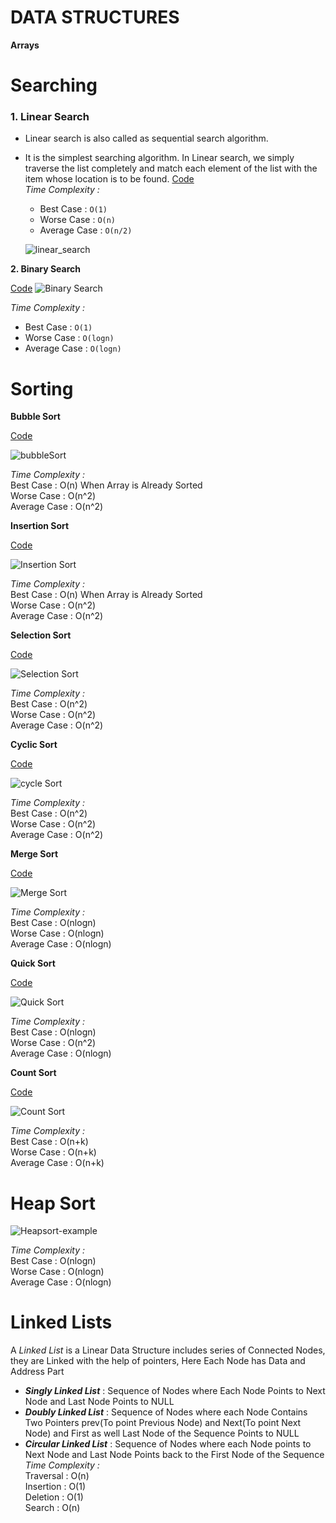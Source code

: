 # **DATA STRUCTURES**

**Arrays** <br />

# Searching <br />

### 1. Linear Search
* Linear search is also called as sequential search algorithm. 
* It is the simplest searching algorithm. In Linear search, we simply traverse the list completely and match each element of the list with the item whose location is to be found.
[Code](https://github.com/DeepakKumar-1/DSA-In-JAVA/blob/dbf6761db8ac24bfba67ae73f83e3cd252a11dc8/Linear%20Search)<br>
*Time Complexity :*  <br />
   * Best Case :  `O(1)`   <br />
   * Worse Case : `O(n)`    <br />
   * Average Case : `O(n/2)`  <br />
  
  ![linear_search](https://user-images.githubusercontent.com/85002425/147288581-35cae12a-c960-4209-99a3-09b23872600e.gif)

    

**2. Binary Search** 

[Code](https://github.com/DeepakKumar-1/DSA-In-JAVA/blob/main/Binary%20Search) 
![Binary Search](https://user-images.githubusercontent.com/85002425/147320726-232ac7c2-1874-448f-a806-f918bd8a607d.gif)

*Time Complexity :*  <br />
   * Best Case :  `O(1)`  <br />
   * Worse Case : `O(logn)`   <br />
   * Average Case : `O(logn)`    <br />

# Sorting

**Bubble Sort**

[Code](https://github.com/DeepakKumar-1/DSA-In-JAVA/blob/main/Bubble%20Sort)

![bubbleSort](https://user-images.githubusercontent.com/85002425/147344877-0ba535fb-7099-47c1-8059-42a3f3343dc0.gif)

*Time Complexity :*  <br />
    Best Case :  O(n)    When Array is Already Sorted   <br />
    Worse Case : O(n^2)    <br />
    Average Case : O(n^2)  <br />

**Insertion Sort**

[Code](https://github.com/DeepakKumar-1/DSA-In-JAVA/blob/main/Insertion%20Sort)

![Insertion Sort](https://user-images.githubusercontent.com/85002425/147346011-17b0ea20-bab7-4fc2-880d-bf62df263a69.gif)

*Time Complexity :*  <br />
    Best Case :  O(n)    When Array is Already Sorted   <br />
    Worse Case : O(n^2)    <br />
    Average Case : O(n^2)  <br />
    
**Selection Sort**

[Code](https://github.com/DeepakKumar-1/DSA-In-JAVA/blob/main/Selection%20Sort)

![Selection Sort](https://user-images.githubusercontent.com/85002425/147348185-0210098a-7cce-473d-9c88-ce1e1cb0acd6.gif)

*Time Complexity :*  <br />
    Best Case :  O(n^2)  <br />
    Worse Case : O(n^2)    <br />
    Average Case : O(n^2)  <br />    
    
**Cyclic Sort**

[Code](https://github.com/DeepakKumar-1/DSA-In-JAVA/blob/main/Cyclic%20Sort)

![cycle Sort](https://user-images.githubusercontent.com/85002425/147348970-dd41a2f6-f5fd-4c77-8546-9ee8c558e4df.jpg)

*Time Complexity :*  <br />
    Best Case :  O(n^2)  <br />
    Worse Case : O(n^2)    <br />
    Average Case : O(n^2)  <br />        
    
**Merge Sort**

[Code](https://github.com/DeepakKumar-1/DSA-In-JAVA/blob/main/Merge%20Sort)

![Merge Sort](https://user-images.githubusercontent.com/85002425/147349715-16f292c4-603c-43cc-982a-aaaf8f3a1f61.gif)

*Time Complexity :*  <br />
    Best Case :  O(nlogn)  <br />
    Worse Case : O(nlogn)    <br />
    Average Case : O(nlogn)  <br />  
    
**Quick Sort**

[Code](https://github.com/DeepakKumar-1/DSA-In-JAVA/blob/main/Quick%20Sort)

![Quick Sort](https://user-images.githubusercontent.com/85002425/147349707-21fd9cf3-80df-4e67-b4b5-611c8f9d6e17.gif)

*Time Complexity :*  <br />
    Best Case :  O(nlogn)  <br />
    Worse Case : O(n^2)    <br />
    Average Case : O(nlogn)  <br />  
    
**Count Sort**

[Code](https://github.com/DeepakKumar-1/DSA-In-JAVA/blob/main/Count%20Sort)

![Count Sort](https://user-images.githubusercontent.com/85002425/147350923-dd4017ae-2d1f-49e6-af19-a284d25f4fb9.gif)

*Time Complexity :*  <br />
    Best Case :  O(n+k)  <br />
    Worse Case : O(n+k)    <br />
    Average Case : O(n+k)  <br />    

# Heap Sort

![Heapsort-example](https://user-images.githubusercontent.com/85002425/147473589-4b1a9651-7079-4a56-bfc1-dcfec9e2fda0.gif)

*Time Complexity :*  <br />
    Best Case :  O(nlogn)  <br />
    Worse Case : O(nlogn)    <br />
    Average Case : O(nlogn)  <br /> 

# Linked Lists 
A _Linked List_ is a Linear Data Structure includes series of Connected Nodes, they are Linked with the help of pointers, Here Each Node has Data and Address Part  <br />
* ***Singly Linked List*** : Sequence of Nodes where Each Node Points to Next Node and Last Node Points to NULL <br />
* **_Doubly Linked List_** : Sequence of Nodes where each Node Contains Two Pointers prev(To point Previous Node) and Next(To point Next Node) and First as well Last Node of the Sequence Points to NULL  <br />
* **_Circular Linked List_** : Sequence of Nodes where each Node points to Next Node and Last Node Points back to the First Node of the Sequence  <br />
*Time Complexity :*  <br />
Traversal : O(n) <br /> 
Insertion : O(1)  <br /> 
Deletion : O(1) <br /> 
Search : O(n)     <br /> 
